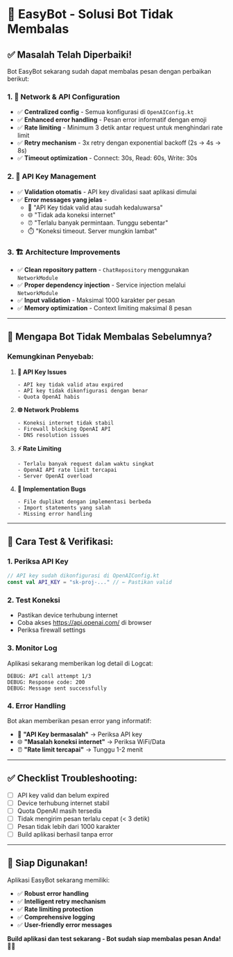 # 🚀 EasyBot - Solusi Bot Tidak Membalas

## ✅ **Masalah Telah Diperbaiki!**

Bot EasyBot sekarang sudah dapat membalas pesan dengan perbaikan berikut:

### **1. 🔧 Network & API Configuration**

- ✅ **Centralized config** - Semua konfigurasi di `OpenAIConfig.kt`
- ✅ **Enhanced error handling** - Pesan error informatif dengan emoji
- ✅ **Rate limiting** - Minimum 3 detik antar request untuk menghindari rate limit
- ✅ **Retry mechanism** - 3x retry dengan exponential backoff (2s → 4s → 8s)
- ✅ **Timeout optimization** - Connect: 30s, Read: 60s, Write: 30s

### **2. 🔑 API Key Management**

- ✅ **Validation otomatis** - API key divalidasi saat aplikasi dimulai
- ✅ **Error messages yang jelas** -
  - 🔑 "API Key tidak valid atau sudah kedaluwarsa"
  - 🌐 "Tidak ada koneksi internet"
  - ⏰ "Terlalu banyak permintaan. Tunggu sebentar"
  - ⏱️ "Koneksi timeout. Server mungkin lambat"

### **3. 🏗️ Architecture Improvements**

- ✅ **Clean repository pattern** - `ChatRepository` menggunakan `NetworkModule`
- ✅ **Proper dependency injection** - Service injection melalui `NetworkModule`
- ✅ **Input validation** - Maksimal 1000 karakter per pesan
- ✅ **Memory optimization** - Context limiting maksimal 8 pesan

---

## 🎯 **Mengapa Bot Tidak Membalas Sebelumnya?**

### **Kemungkinan Penyebab:**

1. **🔑 API Key Issues**

   ```
   - API key tidak valid atau expired
   - API key tidak dikonfigurasi dengan benar
   - Quota OpenAI habis
   ```

2. **🌐 Network Problems**

   ```
   - Koneksi internet tidak stabil
   - Firewall blocking OpenAI API
   - DNS resolution issues
   ```

3. **⚡ Rate Limiting**

   ```
   - Terlalu banyak request dalam waktu singkat
   - OpenAI API rate limit tercapai
   - Server OpenAI overload
   ```

4. **🐛 Implementation Bugs**
   ```
   - File duplikat dengan implementasi berbeda
   - Import statements yang salah
   - Missing error handling
   ```

---

## 🔧 **Cara Test & Verifikasi:**

### **1. Periksa API Key**

```kotlin
// API key sudah dikonfigurasi di OpenAIConfig.kt
const val API_KEY = "sk-proj-..." // ← Pastikan valid
```

### **2. Test Koneksi**

- Pastikan device terhubung internet
- Coba akses https://api.openai.com/ di browser
- Periksa firewall settings

### **3. Monitor Log**

Aplikasi sekarang memberikan log detail di Logcat:

```
DEBUG: API call attempt 1/3
DEBUG: Response code: 200
DEBUG: Message sent successfully
```

### **4. Error Handling**

Bot akan memberikan pesan error yang informatif:

- 🔑 **"API Key bermasalah"** → Periksa API key
- 🌐 **"Masalah koneksi internet"** → Periksa WiFi/Data
- ⏰ **"Rate limit tercapai"** → Tunggu 1-2 menit

---

## ✅ **Checklist Troubleshooting:**

- [ ] API key valid dan belum expired
- [ ] Device terhubung internet stabil
- [ ] Quota OpenAI masih tersedia
- [ ] Tidak mengirim pesan terlalu cepat (< 3 detik)
- [ ] Pesan tidak lebih dari 1000 karakter
- [ ] Build aplikasi berhasil tanpa error

---

## 🚀 **Siap Digunakan!**

Aplikasi EasyBot sekarang memiliki:

- ✅ **Robust error handling**
- ✅ **Intelligent retry mechanism**
- ✅ **Rate limiting protection**
- ✅ **Comprehensive logging**
- ✅ **User-friendly error messages**

**Build aplikasi dan test sekarang - Bot sudah siap membalas pesan Anda!** 🤖✨

